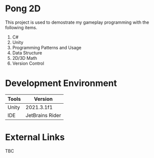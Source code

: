 # Pong 2D

This project is used to demostrate my gameplay programming with the following items.

1. C#
2. Unity
3. Programming Patterns and Usage
4. Data Structure
5. 2D/3D Math
6. Version Control

# Development Environment

| Tools         | Version         |
| ------------- | --------------- |
| Unity         | 2021.3.1f1      |
| IDE           | JetBrains Rider |

# External Links

TBC

